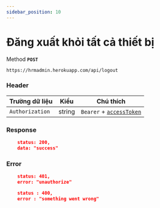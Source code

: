 ```yaml
---
sidebar_position: 10
---
```


# Đăng xuất khỏi tất cả thiết bị

Method **`POST`**

```shell
https://hrmadmin.herokuapp.com/api/logout
```
### Header

| Trường dữ liệu  | Kiểu   | Chú thích                                   |
| --------------- | ------ | ------------------------------------------- |
| `Authorization` | string | `Bearer` + [`accessToken`](../access-token.md) |

### Response
```json
    status: 200,
    data: "success"
```

### Error
```json
    status: 401,
    error: "unauthorize"
```

```json
    status : 400,
    error : "something went wrong"
```